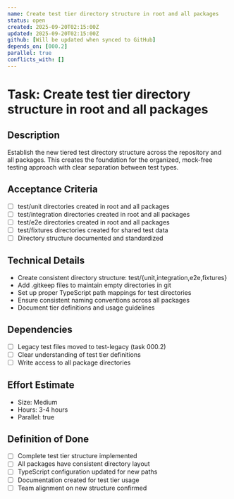 ```yaml
---
name: Create test tier directory structure in root and all packages
status: open
created: 2025-09-20T02:15:00Z
updated: 2025-09-20T02:15:00Z
github: [Will be updated when synced to GitHub]
depends_on: [000.2]
parallel: true
conflicts_with: []
---
```


# Task: Create test tier directory structure in root and all packages

## Description

Establish the new tiered test directory structure across the repository and all
packages. This creates the foundation for the organized, mock-free testing
approach with clear separation between test types.

## Acceptance Criteria

- [ ] test/unit directories created in root and all packages
- [ ] test/integration directories created in root and all packages
- [ ] test/e2e directories created in root and all packages
- [ ] test/fixtures directories created for shared test data
- [ ] Directory structure documented and standardized

## Technical Details

- Create consistent directory structure: test/{unit,integration,e2e,fixtures}
- Add .gitkeep files to maintain empty directories in git
- Set up proper TypeScript path mappings for test directories
- Ensure consistent naming conventions across all packages
- Document tier definitions and usage guidelines

## Dependencies

- [ ] Legacy test files moved to test-legacy (task 000.2)
- [ ] Clear understanding of test tier definitions
- [ ] Write access to all package directories

## Effort Estimate

- Size: Medium
- Hours: 3-4 hours
- Parallel: true

## Definition of Done

- [ ] Complete test tier structure implemented
- [ ] All packages have consistent directory layout
- [ ] TypeScript configuration updated for new paths
- [ ] Documentation created for test tier usage
- [ ] Team alignment on new structure confirmed
